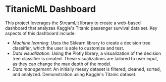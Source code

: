 # TitanicML Dashboard
This project leverages the StreamLit library to create a web-based dashboard that analyzes Kaggle's Titanic passenger survival data set. Key aspects of this dashboard include:
  - *Machine learning*: Uses the Sklearn library to create a decision tree classifier, which the user is able to customize and test.
  - *Data visualization*: Using the Plotly library, a visualization of the decision tree classifier is created. These visualizations are tailored to user input, as they can change the max depth of the model. 
  - *Data management*: An initially messy dataset is filtered, cleaned, sorted, and analyzed. Demonstration using Kaggle's Titanic dataset.
    
